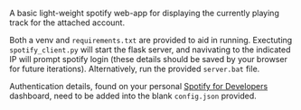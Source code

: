 A basic light-weight spotify web-app for displaying the currently playing track for the attached account.

Both a venv and `requirements.txt` are provided to aid in running.
Exectuting `spotify_client.py` will start the flask server, and navivating to the indicated IP will prompt spotify login (these details should be saved by your browser for future iterations).
Alternatively, run the provided `server.bat` file.

Authentication details, found on your personal [Spotify for Developers](https://developer.spotify.com/) dashboard, need to be added into the blank `config.json` provided.
